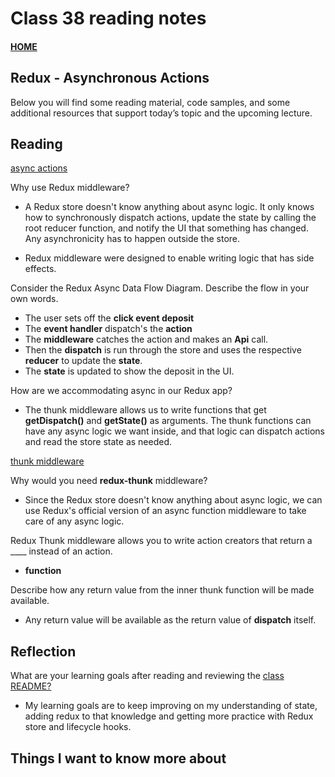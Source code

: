 # Class 38 reading notes

#### [HOME](https://cesarderio.github.io/reading-notes/)

## Redux - Asynchronous Actions

Below you will find some reading material, code samples, and some additional resources that support today’s topic and the upcoming lecture.

## Reading

[async actions](https://redux.js.org/advanced/asyncactions)

Why use Redux middleware?

* A Redux store doesn't know anything about async logic. It only knows
  how to synchronously dispatch actions, update the state by calling the root reducer function, and notify the UI that something has changed. Any asynchronicity has to happen outside the store.

* Redux middleware were designed to enable writing logic that has side
  effects.

Consider the Redux Async Data Flow Diagram. Describe the flow in your own words.

* The user sets off the **click event deposit**
* The **event handler** dispatch's the **action**
* The **middleware** catches the action and makes
  an **Api** call.
* Then the **dispatch** is run through the store
  and uses the respective **reducer** to update the **state**.
* The **state** is updated to show the deposit in
  the UI.

How are we accommodating async in our Redux app?

* The thunk middleware allows us to write functions that get
  **getDispatch()** and **getState()** as arguments. The thunk functions can have any async logic we want inside, and that logic can dispatch actions and read the store state as needed.

[thunk middleware](https://github.com/reduxjs/redux-thunk)

Why would you need **redux-thunk** middleware?

* Since the Redux store doesn't know anything about async logic, we can
  use Redux's official version of an async function middleware to take care of any async logic.

Redux Thunk middleware allows you to write action creators that return a ____ instead of an action.

* **function**

Describe how any return value from the inner thunk function will be made available.

* Any return value will be available as the return value of
  **dispatch** itself.

## Reflection

What are your learning goals after reading and reviewing the [class README?](https://codefellows.github.io/code-401-javascript-guide/curriculum/class-38/)

* My learning goals are to keep improving on my understanding of state,
  adding redux to that knowledge and getting more practice with Redux store and lifecycle hooks.

## Things I want to know more about
